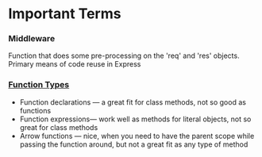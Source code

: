 # Important Terms

### Middleware
Function that does some pre-processing on the 'req' and 'res' objects. Primary means of code reuse in Express

### [Function Types](https://medium.com/javascript-in-plain-english/creating-the-correct-function-for-the-job-9e15069dcca3)
* Function declarations — a great fit for class methods, not so good as functions
* Function expressions— work well as methods for literal objects, not so great for class methods
* Arrow functions — nice, when you need to have the parent scope while passing the function around, but not a great fit as any type of method